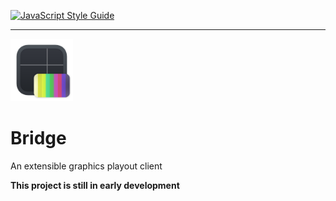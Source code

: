 [![JavaScript Style Guide](https://img.shields.io/badge/code_style-standard-brightgreen.svg)](https://standardjs.com)  

---

<img src="appicon.png" alt="drawing" width="100"/>  

# Bridge
An extensible graphics playout client  

**This project is still in early development**